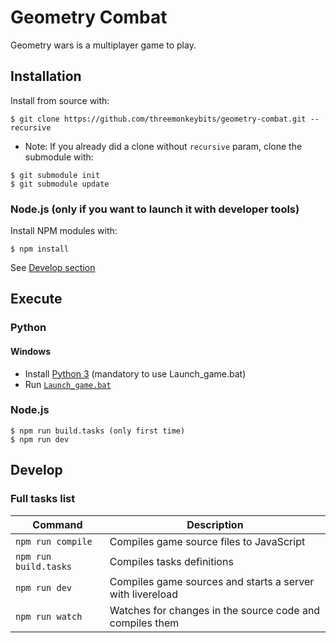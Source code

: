 # Geometry Combat

Geometry wars is a multiplayer game to play.

## Installation

Install from source with:

```
$ git clone https://github.com/threemonkeybits/geometry-combat.git --recursive
```

* Note: If you already did a clone without `recursive` param, clone the submodule with:

```
$ git submodule init
$ git submodule update
```

### Node.js (only if you want to launch it with developer tools)

Install NPM modules with:

```
$ npm install
```
See [Develop section](https://github.com/threemonkeybits/geometry-combat#develop)

## Execute

### Python 

#### Windows

* Install [Python 3](https://www.python.org/downloads/) (mandatory to use Launch_game.bat)
* Run [`Launch_game.bat`](https://github.com/threemonkeybits/geometry-combat/blob/master/Launch_game.bat)

### Node.js

```
$ npm run build.tasks (only first time)
$ npm run dev
```

## Develop

### Full tasks list

|Command|Description|
|--|--|
|`npm run compile`| Compiles game source files to JavaScript|
|`npm run build.tasks`|Compiles tasks definitions|
|`npm run dev`|Compiles game sources and starts a server with livereload|
|`npm run watch`|Watches for changes in the source code and compiles them|
